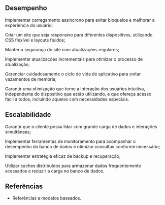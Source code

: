 ## Desempenho 
Implementar carregamento assíncrono para evitar bloqueios e melhorar a experiência do usuário;

Criar um site que seja responsivo para diferentes dispositivos, utilizando CSS flexível e layouts fluidos;

Manter  a segurança do site com atualizações regulares;

Implementar atualizações incrementais para otimizar o processo de atualização;

Gerenciar cuidadosamente o ciclo de vida do aplicativo para evitar vazamentos de memória;

Garantir uma  otimização que torne a interação dos usuários intuitiva, independente do dispositivo que estão utilizando, e que ofereça acesso fácil a todos, incluindo aqueles com necessidades especiais.

## Escalabilidade
Garantir que o cliente possa lidar com grande carga de dados e interações simultâneas;

Implementar ferramentas de monitoramento para acompanhar o desempenho do banco de dados e otimizar consultas conforme necessário;

Implementar estratégia eficaz de backup e recuperação;

Utilizar caches distribuídos para armazenar dados frequentemente acessados e reduzir a carga no banco de dados.


## Referências
- Referências e modelos baseados. 